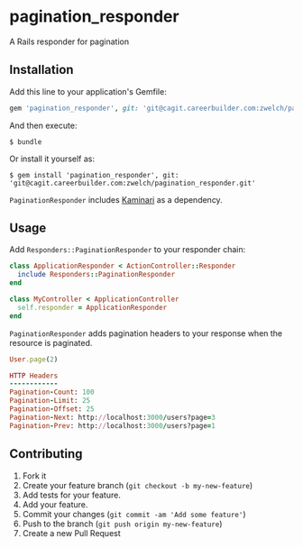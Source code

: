 # pagination_responder

A Rails responder for pagination

## Installation

Add this line to your application's Gemfile:

```ruby
gem 'pagination_responder', git: 'git@cagit.careerbuilder.com:zwelch/pagination_responder.git'
```

And then execute:

    $ bundle

Or install it yourself as:

    $ gem install 'pagination_responder', git: 'git@cagit.careerbuilder.com:zwelch/pagination_responder.git'

`PaginationResponder` includes [Kaminari](https://github.com/amatsuda/kaminari) as a dependency. 

## Usage

Add `Responders::PaginationResponder` to your responder chain:

```ruby
class ApplicationResponder < ActionController::Responder
  include Responders::PaginationResponder
end

class MyController < ApplicationController
  self.responder = ApplicationResponder
end
```

`PaginationResponder` adds pagination headers to your response when the resource is paginated.

```ruby
User.page(2)

HTTP Headers
------------
Pagination-Count: 100
Pagination-Limit: 25
Pagination-Offset: 25
Pagination-Next: http://localhost:3000/users?page=3
Pagination-Prev: http://localhost:3000/users?page=1
```

## Contributing

1. Fork it
2. Create your feature branch (`git checkout -b my-new-feature`)
3. Add tests for your feature.
4. Add your feature.
5. Commit your changes (`git commit -am 'Add some feature'`)
6. Push to the branch (`git push origin my-new-feature`)
7. Create a new Pull Request
